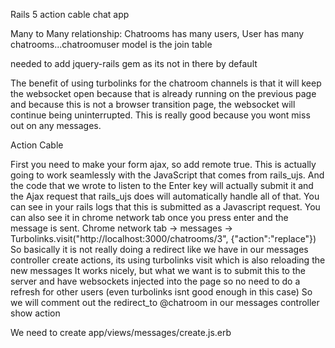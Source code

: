 
Rails 5 action cable chat app

Many to Many relationship: Chatrooms has many users, User has many chatrooms...chatroomuser model is the join table

needed to add jquery-rails gem as its not in there by default

The benefit of using turbolinks for the chatroom channels is that it will keep the websocket open because that is already running on the previous page 
and because this is not a browser transition page, the websocket will continue being uninterrupted.
This is really good because you wont miss out on any messages.


Action Cable

First you need to make your form ajax, so add remote true.
This is actually going to work seamlessly with the JavaScript that comes from rails_ujs.
And the code that we wrote to listen to the Enter key will actually submit it and the Ajax request that rails_ujs does will automatically handle all of that.
You can see in your rails logs that this is submitted as a Javascript request.
You can also see it in chrome network tab once you press enter and the message is sent.
Chrome network tab -> messages -> Turbolinks.visit("http://localhost:3000/chatrooms/3", {"action":"replace"})
So basically it is not really doing a redirect like we have in our messages controller create actions, its using turbolinks visit which is also reloading the new messages
It works nicely, but what we want is to submit this to the server and have websockets injected into the page so no need to do a refresh for other users (even turbolinks isnt good enough in this case)
So we will comment out the redirect_to @chatroom in our messages controller show action

We need to create app/views/messages/create.js.erb




